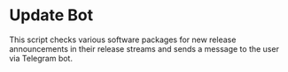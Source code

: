 # Update Bot

This script checks various software packages for new release announcements in their
release streams and sends a message to the user via Telegram bot.
